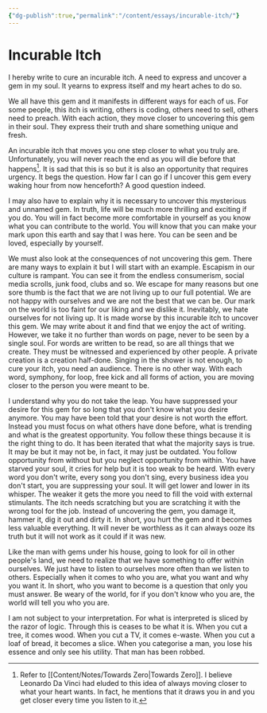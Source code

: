 ```yaml
---
{"dg-publish":true,"permalink":"/content/essays/incurable-itch/"}
---
```


# Incurable Itch

I hereby write to cure an incurable itch. A need to express and uncover a gem in my soul. It yearns to express itself and my heart aches to do so. 

We all have this gem and it manifests in different ways for each of us. For some people, this itch is writing, others is coding, others need to sell, others need to preach. With each action, they move closer to uncovering this gem in their soul. They express their truth and share something unique and fresh. 

An incurable itch that moves you one step closer to what you truly are. Unfortunately, you will never reach the end as you will die before that happens[^towardszero]. It is sad that this is so but it is also an opportunity that requires urgency. It begs the question. How far I can go if I uncover this gem every waking hour from now henceforth? A good question indeed. 

[^towardszero]: Refer to [[Content/Notes/Towards Zero\|Towards Zero]]. I believe Leonardo Da Vinci had eluded to this idea of always moving closer to what your heart wants. In fact, he mentions that it draws you in and you get closer every time you listen to it.

I may also have to explain why it is necessary to uncover this mysterious and unnamed gem. In truth, life will be much more thrilling and exciting if you do. You will in fact become more comfortable in yourself as you know what you can contribute to the world. You will know that you can make your mark upon this earth and say that I was here. You can be seen and be loved, especially by yourself.

We must also look at the consequences of not uncovering this gem. There are many ways to explain it but I will start with an example. Escapism in our culture is rampant. You can see it from the endless consumerism, social media scrolls, junk food, clubs and so. We escape for many reasons but one sore thumb is the fact that we are not living up to our full potential. We are not happy with ourselves and we are not the best that we can be. Our mark on the world is too faint for our liking and we dislike it. Inevitably, we hate ourselves for not living up. It is made worse by this incurable itch to uncover this gem. We may write about it and find that we enjoy the act of writing. However, we take it no further than words on page, never to be seen by a single soul. For words are written to be read, so are all things that we create. They must be witnessed and experienced by other people. A private creation is a creation half-done. Singing in the shower is not enough, to cure your itch, you need an audience. There is no other way. With each word, symphony, for loop, free kick and all forms of action, you are moving closer to the person you were meant to be. 

I understand why you do not take the leap. You have suppressed your desire for this gem for so long that you don't know what you desire anymore. You may have been told that your desire is not worth the effort. Instead you must focus on what others have done before, what is trending and what is the greatest opportunity. You follow these things because it is the right thing to do. It has been iterated that what the majority says is true. It may be but it may not be, in fact, it may just be outdated. You follow opportunity from without but you neglect opportunity from within. You have starved your soul, it cries for help but it is too weak to be heard. With every word you don't write, every song you don't sing, every business idea you don't start, you are suppressing your soul. It will get lower and lower in its whisper. The weaker it gets the more you need to fill the void with external stimulants. The itch needs scratching but you are scratching it with the wrong tool for the job. Instead of uncovering the gem, you damage it, hammer it, dig it out and dirty it. In short, you hurt the gem and it becomes less valuable everything. It will never be worthless as it can always ooze its truth but it will not work as it could if it was new. 

Like the man with gems under his house, going to look for oil in other people's land, we need to realize that we have something to offer within ourselves. We just have to listen to ourselves more often than we listen to others. Especially when it comes to who you are, what you want and why you want it. In short, who you want to become is a question that only you must answer. Be weary of the world, for if you don't know who you are, the world will tell you who you are.  
  
I am not subject to your interpretation. For what is interpreted is sliced by the razor of logic. Through this is ceases to be what it is. When you cut a tree, it comes wood. When you cut a TV, it comes e-waste. When you cut a loaf of bread, it becomes a slice. When you categorise a man, you lose his essence and only see his utility. That man has been robbed.